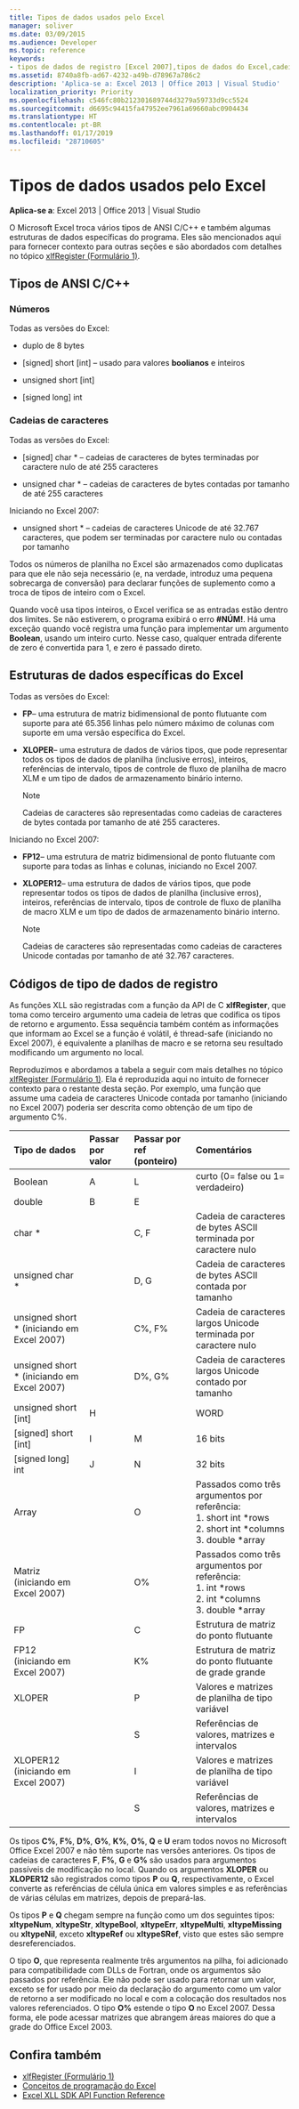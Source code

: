 ```yaml
---
title: Tipos de dados usados pelo Excel
manager: soliver
ms.date: 03/09/2015
ms.audience: Developer
ms.topic: reference
keywords:
- tipos de dados de registro [Excel 2007],tipos de dados do Excel,cadeias de caracteres [Excel 2007],números [Excel 2007],estruturas de dados [Excel 2007],tipos de dados [Excel 2007]
ms.assetid: 8740a8fb-ad67-4232-a49b-d78967a786c2
description: 'Aplica-se a: Excel 2013 | Office 2013 | Visual Studio'
localization_priority: Priority
ms.openlocfilehash: c546fc80b212301689744d3279a59733d9cc5524
ms.sourcegitcommit: d6695c94415fa47952ee7961a69660abc0904434
ms.translationtype: HT
ms.contentlocale: pt-BR
ms.lasthandoff: 01/17/2019
ms.locfileid: "28710605"
---
```

# <a name="data-types-used-by-excel"></a>Tipos de dados usados pelo Excel

**Aplica-se a**: Excel 2013 | Office 2013 | Visual Studio 
  
O Microsoft Excel troca vários tipos de ANSI C/C++ e também algumas estruturas de dados específicas do programa. Eles são mencionados aqui para fornecer contexto para outras seções e são abordados com detalhes no tópico [xlfRegister (Formulário 1)](xlfregister-form-1.md). 
  
## <a name="ansi-cc-types"></a>Tipos de ANSI C/C++

### <a name="numbers"></a>Números

Todas as versões do Excel:
  
- duplo de 8 bytes
    
- [signed] short [int] &ndash; usado para valores **boolianos** e inteiros 
    
- unsigned short [int]
    
- [signed long] int
    
### <a name="strings"></a>Cadeias de caracteres

Todas as versões do Excel:
  
- [signed] char \* &ndash; cadeias de caracteres de bytes terminadas por caractere nulo de até 255 caracteres
    
- unsigned char \* &ndash; cadeias de caracteres de bytes contadas por tamanho de até 255 caracteres
    
Iniciando no Excel 2007:
  
- unsigned short \* &ndash; cadeias de caracteres Unicode de até 32.767 caracteres, que podem ser terminadas por caractere nulo ou contadas por tamanho
    
Todos os números de planilha no Excel são armazenados como duplicatas para que ele não seja necessário (e, na verdade, introduz uma pequena sobrecarga de conversão) para declarar funções de suplemento como a troca de tipos de inteiro com o Excel.
  
Quando você usa tipos inteiros, o Excel verifica se as entradas estão dentro dos limites. Se não estiverem, o programa exibirá o erro **#NÚM!**. Há uma exceção quando você registra uma função para implementar um argumento **Boolean**, usando um inteiro curto. Nesse caso, qualquer entrada diferente de zero é convertida para 1, e zero é passado direto. 
  
## <a name="excel-specific-data-structures"></a>Estruturas de dados específicas do Excel

Todas as versões do Excel:
  
- **FP**&ndash; uma estrutura de matriz bidimensional de ponto flutuante com suporte para até 65.356 linhas pelo número máximo de colunas com suporte em uma versão específica do Excel. 
    
- **XLOPER**&ndash; uma estrutura de dados de vários tipos, que pode representar todos os tipos de dados de planilha (inclusive erros), inteiros, referências de intervalo, tipos de controle de fluxo de planilha de macro XLM e um tipo de dados de armazenamento binário interno. 
    
   > [!NOTE]
   > Cadeias de caracteres são representadas como cadeias de caracteres de bytes contada por tamanho de até 255 caracteres. 
  
Iniciando no Excel 2007:
  
- **FP12**&ndash; uma estrutura de matriz bidimensional de ponto flutuante com suporte para todas as linhas e colunas, iniciando no Excel 2007. 
    
- **XLOPER12**&ndash; uma estrutura de dados de vários tipos, que pode representar todos os tipos de dados de planilha (inclusive erros), inteiros, referências de intervalo, tipos de controle de fluxo de planilha de macro XLM e um tipo de dados de armazenamento binário interno. 
    
   > [!NOTE]
   > Cadeias de caracteres são representadas como cadeias de caracteres Unicode contadas por tamanho de até 32.767 caracteres. 
  
## <a name="registration-data-type-codes"></a>Códigos de tipo de dados de registro

As funções XLL são registradas com a função da API de C **xlfRegister**, que toma como terceiro argumento uma cadeia de letras que codifica os tipos de retorno e argumento. Essa sequência também contém as informações que informam ao Excel se a função é volátil, é thread-safe (iniciando no Excel 2007), é equivalente a planilhas de macro e se retorna seu resultado modificando um argumento no local.
  
Reproduzimos e abordamos a tabela a seguir com mais detalhes no tópico [xlfRegister (Formulário 1)](xlfregister-form-1.md). Ela é reproduzida aqui no intuito de fornecer contexto para o restante desta seção. Por exemplo, uma função que assume uma cadeia de caracteres Unicode contada por tamanho (iniciando no Excel 2007) poderia ser descrita como obtenção de um tipo de argumento C%. 
  
|Tipo de dados|Passar por valor|Passar por ref (ponteiro)|Comentários|
|:-----|:-----|:-----|:-----|
|Boolean  <br/> |A  <br/> |L  <br/> |curto (0= false ou 1= verdadeiro)  <br/> |
|double  <br/> |B  <br/> |E  <br/> ||
|char \*  <br/> ||C, F  <br/> |Cadeia de caracteres de bytes ASCII terminada por caractere nulo  <br/> |
|unsigned char \*  <br/> ||D, G  <br/> |Cadeia de caracteres de bytes ASCII contada por tamanho  <br/> |
|unsigned short \* (iniciando em Excel 2007)  <br/> ||C%, F%  <br/> |Cadeia de caracteres largos Unicode terminada por caractere nulo  <br/> |
|unsigned short \* (iniciando em Excel 2007)  <br/> ||D%, G%  <br/> |Cadeia de caracteres largos Unicode contado por tamanho  <br/> |
|unsigned short [int]  <br/> |H  <br/> ||WORD  <br/> |
|[signed] short [int]  <br/> |I  <br/> |M  <br/> |16 bits  <br/> |
|[signed long] int  <br/> |J  <br/> |N  <br/> |32 bits  <br/> |
|Array  <br/> ||O  <br/> | Passados como três argumentos por referência:  <br/>1. short int \*rows  <br/>2. short int \*columns  <br/>3. double \*array  <br/> |
|Matriz  <br/> (iniciando em Excel 2007)  <br/> ||O%  <br/> | Passados como três argumentos por referência:  <br/>1. int \*rows  <br/>2. int \*columns  <br/>3. double \*array  <br/> |
|FP  <br/> ||C  <br/> |Estrutura de matriz do ponto flutuante  <br/> |
|FP12  <br/> (iniciando em Excel 2007)  <br/> ||K%  <br/> |Estrutura de matriz do ponto flutuante de grade grande  <br/> |
|XLOPER  <br/> ||P  <br/> |Valores e matrizes de planilha de tipo variável  <br/> |
|||S  <br/> |Referências de valores, matrizes e intervalos  <br/> |
|XLOPER12  <br/> (iniciando em Excel 2007)  <br/> ||I  <br/> |Valores e matrizes de planilha de tipo variável  <br/> |
|||S  <br/> |Referências de valores, matrizes e intervalos  <br/> |
   
Os tipos **C%**, **F%**, **D%**, **G%**, **K%**, **O%**, **Q** e **U** eram todos novos no Microsoft Office Excel 2007 e não têm suporte nas versões anteriores. Os tipos de cadeias de caracteres **F**, **F%**, **G** e **G%** são usados para argumentos passíveis de modificação no local. Quando os argumentos **XLOPER** ou **XLOPER12** são registrados como tipos **P** ou **Q**, respectivamente, o Excel converte as referências de célula única em valores simples e as referências de várias células em matrizes, depois de prepará-las. 
  
Os tipos **P** e **Q** chegam sempre na função como um dos seguintes tipos: **xltypeNum**, **xltypeStr**, **xltypeBool**, **xltypeErr**, **xltypeMulti**, **xltypeMissing** ou **xltypeNil**, exceto **xltypeRef** ou **xltypeSRef**, visto que estes são sempre desreferenciados. 
  
O tipo **O**, que representa realmente três argumentos na pilha, foi adicionado para compatibilidade com DLLs de Fortran, onde os argumentos são passados por referência. Ele não pode ser usado para retornar um valor, exceto se for usado por meio da declaração do argumento como um valor de retorno a ser modificado no local e com a colocação dos resultados nos valores referenciados. O tipo **O%** estende o tipo **O** no Excel 2007. Dessa forma, ele pode acessar matrizes que abrangem áreas maiores do que a grade do Office Excel 2003. 
  
## <a name="see-also"></a>Confira também

- [xlfRegister (Formulário 1)](xlfregister-form-1.md)
- [Conceitos de programação do Excel](excel-programming-concepts.md)
- [Excel XLL SDK API Function Reference](excel-xll-sdk-api-function-reference.md)

